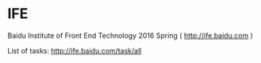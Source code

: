 # IFE

Baidu Institute of Front End Technology 2016 Spring
( http://ife.baidu.com )

List of tasks: http://ife.baidu.com/task/all
